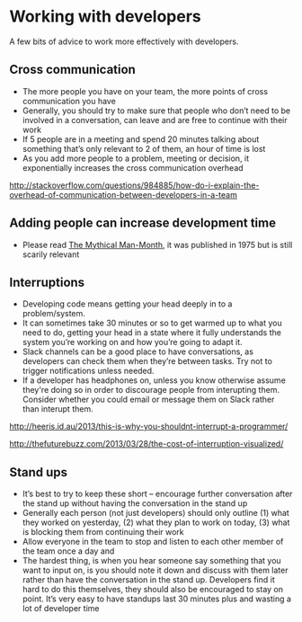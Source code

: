 # Working with developers

A few bits of advice to work more effectively with developers.


## Cross communication

-	The more people you have on your team, the more points of cross communication you have
-	Generally, you should try to make sure that people who don’t need to be involved in a conversation, can leave and are free to continue with their work
-	If 5 people are in a meeting and spend 20 minutes talking about something that’s only relevant to 2 of them, an hour of time is lost
-	As you add more people to a problem, meeting or decision, it exponentially increases the cross communication overhead

http://stackoverflow.com/questions/984885/how-do-i-explain-the-overhead-of-communication-between-developers-in-a-team

## Adding people can increase development time

-	Please read [The Mythical Man-Month](https://en.wikipedia.org/wiki/The_Mythical_Man-Month), it was published in 1975 but is still scarily relevant 

## Interruptions

-	Developing code means getting your head deeply in to a problem/system.
-	It can sometimes take 30 minutes or so to get warmed up to what you need to do, getting your head in a state where it fully understands the system you’re working on and how you’re going to adapt it.
-	Slack channels can be a good place to have conversations, as developers can check them when they’re between tasks. Try not to trigger notifications unless needed.
- If a developer has headphones on, unless you know otherwise assume they're doing so in order to discourage people from interupting them. Consider whether you could email or message them on Slack rather than interupt them.

http://heeris.id.au/2013/this-is-why-you-shouldnt-interrupt-a-programmer/

http://thefuturebuzz.com/2013/03/28/the-cost-of-interruption-visualized/


## Stand ups

-	It’s best to try to keep these short – encourage further conversation after the stand up without having the conversation in the stand up
-	Generally each person (not just developers) should only outline (1) what they worked on yesterday, (2) what they plan to work on today, (3) what is blocking them from continuing their work
-	Allow everyone in the team to stop and listen to each other member of the team once a day and 
-	The hardest thing, is when you hear someone say something that you want to input on, is you should note it down and discuss with them later rather than have the conversation in the stand up. Developers find it hard to do this themselves, they should also be encouraged to stay on point. It’s very easy to have standups last 30 minutes plus and wasting a lot of developer time
